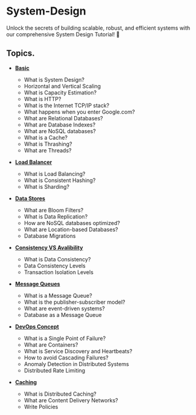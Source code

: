 # System-Design
Unlock the secrets of building scalable, robust, and efficient systems with our comprehensive System Design Tutorial! 🎯 
## Topics.
- [**Basic**](https://github.com/Kunals0612/System-Design/tree/Basic)
  - What is System Design?
  - Horizontal and Vertical Scaling
  - What is Capacity Estimation?
  - What is HTTP?
  - What is the Internet TCP/IP stack?
  - What happens when you enter Google.com?
  - What are Relational Databases?
  - What are Database Indexes?
  - What are NoSQL databases?
  - What is a Cache?
  - What is Thrashing?
  - What are Threads?

- [**Load Balancer**](https://github.com/Kunals0612/System-Design/tree/Load-Balancing)
   - What is Load Balancing?
   - What is Consistent Hashing?
   - What is Sharding?

- [**Data Stores**](https://github.com/Kunals0612/System-Design/tree/DataStores)
  - What are Bloom Filters?
  - What is Data Replication?
  - How are NoSQL databases optimized?
  - What are Location-based Databases?
  - Database Migrations

- [**Consistency VS Avalibility**](https://github.com/Kunals0612/System-Design/tree/ConAva)
    - What is Data Consistency?
    - Data Consistency Levels
    - Transaction Isolation Levels

- [**Message Queues**](https://github.com/Kunals0612/System-Design/tree/MessageQueues)
    - What is a Message Queue?
    - What is the publisher-subscriber model?
    - What are event-driven systems?
    - Database as a Message Queue

- [**DevOps Concept**](https://github.com/Kunals0612/System-Design/tree/DevOps)
    - What is a Single Point of Failure?
    - What are Containers?
    - What is Service Discovery and Heartbeats?
    - How to avoid Cascading Failures?
    - Anomaly Detection in Distributed Systems
    - Distributed Rate Limiting

- [**Caching**]()
    -	What is Distributed Caching?
    - What are Content Delivery Networks?
    - Write Policies
